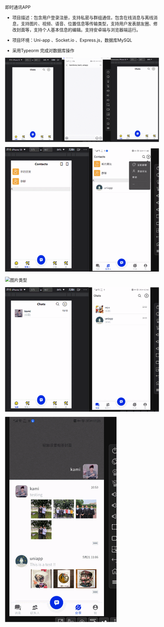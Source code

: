 即时通讯APP

- 项目描述：包含用户登录注册，支持私密与群组通信，包含在线消息与离线消息，支持图片、视频、语音、位置信息等传输类型，支持用户发表朋友圈、修改封面等，支持个人基本信息的编辑。支持安卓端与浏览器端运行。
  
- 项目环境：Uni-app 、Socket.io 、Express.js，数据库MySQL
  
- 采用Typeorm 完成对数据库操作



![群组通信](static/images/%E7%BE%A4%E7%BB%84%E9%80%9A%E4%BF%A1.gif)


![添加联系人](static/images/%E6%B7%BB%E5%8A%A0%E8%81%94%E7%B3%BB%E4%BA%BA.gif)


![图片类型](static/images/%E5%9B%BE%E7%89%87%E7%B1%BB%E5%9E%8B.gif)


![位置信息](static/images/%E4%BD%8D%E7%BD%AE%E4%BF%A1%E6%81%AF.gif)


![添加朋友圈](static/images/%E6%B7%BB%E5%8A%A0%E6%9C%8B%E5%8F%8B%E5%9C%88%E8%AE%B0%E5%BD%95.gif)